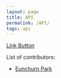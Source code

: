 ```yaml
---
layout: page
title: API
permalink: /API/
tags: api
---
```


<a href="#" class="btn btn-info" role="button">Link Button</a>



List of contributors:

- [Eunchurn Park](https://github.com/eunchurn)
